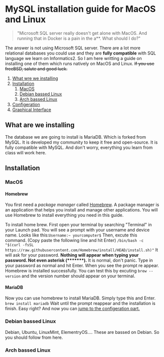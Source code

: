 # MySQL installation guide for MacOS and Linux
> "Microsoft SQL server really doesn't get alone with MacOS. And running that in Docker is a pain in the a**. What should I do?"

The answer is not using Microsoft SQL server. There are a lot more relational databases you could use and they are **fully compatible** with SQL language we learn on Informatics2. So I am here writting a guide on installing one of them which runs natively on MacOS and Linux. ~~If you use freeBSD, salute and good luck.~~

1. [What wre we installing](##What_are_we_installing)
2. [Installation](##Installation)
    1. [MacOS](#macos)
    2. [Debian bassed Linux](#Debian_bassed_Linux_73)
    3. [Arch bassed Linux](#Arch)
3. [Configeration](#Configeration)
4. [Graphical Interface](#G)

## What are we installing 
The database we are going to install is MariaDB. Which is forked from MySQL. It is developed my community to keep it free and open-source. It is fully compatible with MySQL. And don't worry, everything you learn from class will work here.
## Installation
### MacOS
#### Homebrew
You first need a *package manager* called [Homebrew](https://brew.sh/). A package manager is an application that helps you install and manage other applications. You will use Homebrew to install everything you need in this guide.

To install home brew. First open your terminal by searching "Terminal" in your Launch pad. You will see a prompt with your username and device name. Looks like this:`Username:~ yourcomputer$` Then, excute this command. (Copy paste the following line and hit Enter)
``` /bin/bash -c "$(curl -fsSL https://raw.githubusercontent.com/Homebrew/install/HEAD/install.sh)" ```
It will ask for your password. __Nothing will appear when typing your password. Not even asterisk (*******).__ It is normal, don't panic. Type in your password as normal and hit Enter.
When you see the prompt re appear. Homebrew is installed successfully. You can test this by excuting `brew --version` and the version number should appear on your terminal.

#### MariaDB
Now you can use homebrew to install MariaDB. Simply type this and Enter.
``` brew install mariadb```
Wait until the prompt reappear and the installation is finish. Easy right?
And now you can [jump to the configeration part.](#)



### Debian bassed Linux
Debian, Ubuntu, LinuxMint, ElementryOS.... These are bassed on Debian. So you should follow from here.

### Arch bassed Linux
